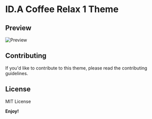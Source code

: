 # ID.A Coffee Relax 1 Theme

## Preview
![Preview](https://idalibre.com.com/vscode/cofee-relax-1/img/icono.png)

## Contributing

If you'd like to contribute to this theme, please read the contributing guidelines.

## License

MIT License

**Enjoy!**
